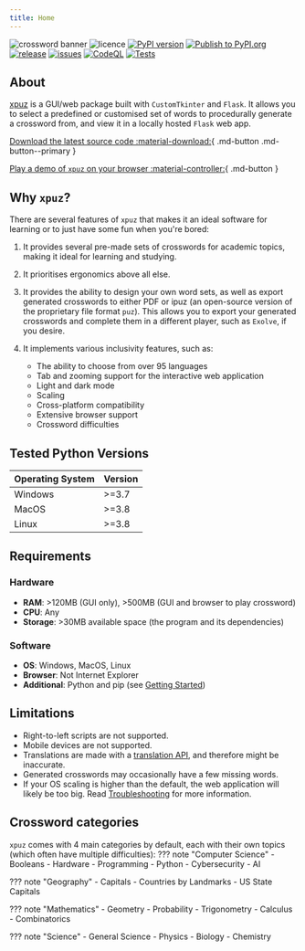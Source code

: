 ```yaml
---
title: Home
---
```


![crossword banner](https://github.com/tomasvana10/xpuz/assets/124552709/370a11cb-540e-41c4-8917-5f5272da2ebd)
![licence](https://img.shields.io/badge/licence-MIT-green?style=flat?logo=licence)
[![PyPI version](https://img.shields.io/pypi/v/xpuz?style=flat-square)](https://pypi.org/project/xpuz/)
[![Publish to PyPI.org](https://github.com/tomasvana10/xpuz/actions/workflows/publish.yml/badge.svg)](https://github.com/tomasvana10/xpuz/actions/workflows/publish.yml)
[![release](https://img.shields.io/github/v/release/tomasvana10/xpuz?logo=github)](https://github.com/tomasvana10/xpuz/releases/latest)
[![issues](https://img.shields.io/github/issues-raw/tomasvana10/xpuz.svg?maxAge=25000)](https://github.com/tomasvana10/xpuz/issues)
[![CodeQL](https://github.com/tomasvana10/xpuz/actions/workflows/github-code-scanning/codeql/badge.svg)](https://github.com/tomasvana10/xpuz/actions/workflows/github-code-scanning/codeql)
[![Tests](https://github.com/tomasvana10/xpuz/actions/workflows/tox-tests.yml/badge.svg)](https://github.com/tomasvana10/xpuz/actions/workflows/tox-tests.yml)

## About
[xpuz](https://github.com/tomasvana10/xpuz) is a GUI/web package built with `CustomTkinter` and `Flask`. It allows you to select a predefined or customised set of words to procedurally generate a crossword from, and view it in a locally hosted `Flask` web app.

[Download the latest source code :material-download:](https://github.com/tomasvana10/xpuz/releases/latest){ .md-button .md-button--primary }

[Play a demo of `xpuz` on your browser :material-controller:](https://tomasvana10.github.io/){ .md-button }
  
## Why `xpuz`?
There are several features of `xpuz` that makes it an ideal software for learning or to just have some fun when you're bored:

1. It provides several pre-made sets of crosswords for academic topics, making it ideal for learning and studying.
2. It prioritises ergonomics above all else.
3. It provides the ability to design your own word sets, as well as export generated crosswords to either PDF or ipuz (an open-source version of the proprietary file format `puz`). This allows you to export your generated crosswords and complete them in a different player, such as `Exolve`, if you desire.
4. It implements various inclusivity features, such as:

    - The ability to choose from over 95 languages
    - Tab and zooming support for the interactive web application
    - Light and dark mode 
    - Scaling
    - Cross-platform compatibility
    - Extensive browser support
    - Crossword difficulties

## Tested Python Versions
Operating System | Version |
------- | ------- |
Windows | >=3.7
MacOS | >=3.8
Linux | >=3.8

## Requirements
### Hardware
  - **RAM**: >120MB (GUI only), >500MB (GUI and browser to play crossword)
  - **CPU**: Any
  - **Storage**: >30MB available space (the program and its dependencies)

### Software
  - **OS**: Windows, MacOS, Linux
  - **Browser**: Not Internet Explorer
  - **Additional**: Python and pip (see [Getting Started](installation.md))

## Limitations
- Right-to-left scripts are not supported.
- Mobile devices are not supported.
- Translations are made with a [translation API](https://cloud.google.com/dotnet/docs/reference/Google.Cloud.Translation.V2/latest), and therefore might be inaccurate.
- Generated crosswords may occasionally have a few missing words.
- If your OS scaling is higher than the default, the web application will likely be too big. Read [Troubleshooting](https://github.com/tomasvana10/xpuz/wiki/Troubleshooting) for more information.

## Crossword categories
`xpuz` comes with 4 main categories by default, each with their own topics (which often have multiple difficulties): 
??? note "Computer Science"
    - Booleans
    - Hardware
    - Programming
    - Python
    - Cybersecurity
    - AI

??? note "Geography"
    - Capitals
    - Countries by Landmarks
    - US State Capitals
  
??? note "Mathematics"
    - Geometry
    - Probability
    - Trigonometry
    - Calculus
    - Combinatorics
     
??? note "Science"
    - General Science
    - Physics
    - Biology
    - Chemistry